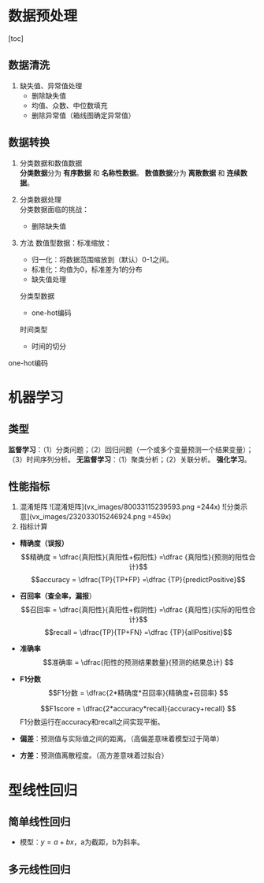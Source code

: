 # 数据预处理
[toc]
## 数据清洗
1. 缺失值、异常值处理  
    - 删除缺失值  
    - 均值、众数、中位数填充
    - 删除异常值（箱线图确定异常值）

## 数据转换
1. 分类数据和数值数据  
    **分类数据**分为 **有序数据** 和 **名称性数据**。
    **数值数据**分为 **离散数据** 和 **连续数据**。  
2. 分类数据处理  
    分类数据面临的挑战：
    - 删除缺失值  

 3. 方法
    数值型数据：标准缩放：
    - 归一化：将数据范围缩放到（默认）0-1之间。
    - 标准化：均值为0，标准差为1的分布  
    - 缺失值处理 

    分类型数据
    - one-hot编码
    
    时间类型
    - 时间的切分
   


one-hot编码

# 机器学习
## 类型
**监督学习**：（1）分类问题；（2）回归问题（一个或多个变量预测一个结果变量）；（3）时间序列分析。
**无监督学习**：（1）聚类分析；（2）关联分析。
**强化学习**。
   
##  性能指标 
1. 混淆矩阵
![混淆矩阵](vx_images/80033115239593.png =244x)
![分类示意](vx_images/232033015246924.png =459x)
2. 指标计算
* **精确度（误报）**
    $$精确度 = \dfrac{真阳性}{真阳性+假阳性} =\dfrac {真阳性}{预测的阳性合计}$$
    $$accuracy = \dfrac{TP}{TP+FP} =\dfrac {TP}{predictPositive}$$
    
* **召回率（查全率，漏报**）
    $$召回率 = \dfrac{真阳性}{真阳性+假阴性} =\dfrac {真阳性}{实际的阳性合计}$$
    $$recall = \dfrac{TP}{TP+FN} =\dfrac {TP}{allPositive}$$
    
* **准确率**
    $$准确率 = \dfrac{阳性的预测结果数量}{预测的结果总计} $$

* **F1分数**
    $$F1分数 = \dfrac{2*精确度*召回率}{精确度+召回率} $$
    
    $$F1score = \dfrac{2*accuracy*recall}{accuracy+recall} $$
    F1分数运行在accuracy和recall之间实现平衡。

* **偏差**：预测值与实际值之间的距离。（高偏差意味着模型过于简单）
* **方差**：预测值离散程度。（高方差意味着过拟合）

# 型线性回归
## 简单线性回归
* 模型：$y=a+bx$，a为截距，b为斜率。
## 多元线性回归
